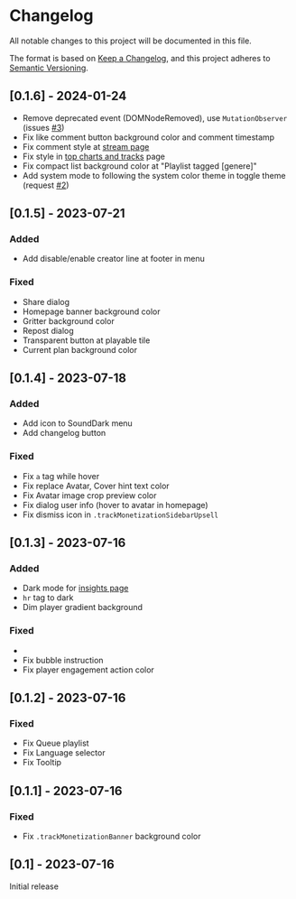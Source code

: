 # Changelog

All notable changes to this project will be documented in this file.

The format is based on [Keep a Changelog](https://keepachangelog.com/en/1.0.0/),
and this project adheres to [Semantic Versioning](https://semver.org/spec/v2.0.0.html).

## [0.1.6] - 2024-01-24

- Remove deprecated event (DOMNodeRemoved), use `MutationObserver` (issues [#3](https://github.com/michioxd/sounddark/issues/3))
- Fix like comment button background color and comment timestamp
- Fix comment style at [stream page](https://soundcloud.com/rick-astley-official/never-gonna-give-you-up-4)
- Fix style in [top charts and tracks](https://soundcloud.com/charts/top) page
- Fix compact list background color at "Playlist tagged [genere]"
- Add system mode to following the system color theme in toggle theme (request [#2](https://github.com/michioxd/sounddark/issues/2))

## [0.1.5] - 2023-07-21

### Added

- Add disable/enable creator line at footer in menu

### Fixed

- Share dialog
- Homepage banner background color
- Gritter background color
- Repost dialog
- Transparent button at playable tile
- Current plan background color

## [0.1.4] - 2023-07-18

### Added

- Add icon to SoundDark menu
- Add changelog button

### Fixed

- Fix `a` tag while hover
- Fix replace Avatar, Cover hint text color
- Fix Avatar image crop preview color
- Fix dialog user info (hover to avatar in homepage)
- Fix dismiss icon in `.trackMonetizationSidebarUpsell`

## [0.1.3] - 2023-07-16

### Added

- Dark mode for [insights page](https://soundcloud.com/you/insights/overview)
- `hr` tag to dark
- Dim player gradient background

### Fixed

- 
- Fix bubble instruction
- Fix player engagement action color

## [0.1.2] - 2023-07-16

### Fixed

- Fix Queue playlist
- Fix Language selector
- Fix Tooltip

## [0.1.1] - 2023-07-16

### Fixed

- Fix `.trackMonetizationBanner` background color

## [0.1] - 2023-07-16

Initial release
